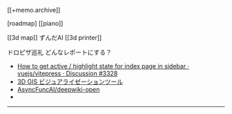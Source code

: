 [[+memo.archive]]



[roadmap]
[[piano]]

[[3d map]]
ずんだAI
[[3d printer]]






ドロピザ巡礼
どんなレポートにする？


- [How to get active / highlight state for index page in sidebar · vuejs/vitepress · Discussion #3328](https://github.com/vuejs/vitepress/discussions/3328)
- [3D GIS ビジュアライゼーションツール](https://chatgpt.com/c/685622fc-ded4-8013-a3b0-bc1cfc6a3df3)
- [AsyncFuncAI/deepwiki-open](https://github.com/AsyncFuncAI/deepwiki-open)
- 




---




